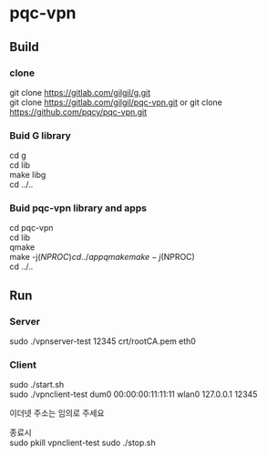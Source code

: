 pqc-vpn
===

## Build

### clone
git clone https://gitlab.com/gilgil/g.git  
git clone https://gitlab.com/gilgil/pqc-vpn.git or git clone https://github.com/pqcy/pqc-vpn.git

### Buid G library
cd g  
cd lib  
make libg  
cd ../..  

### Buid pqc-vpn library and apps
cd pqc-vpn  
cd lib  
qmake  
make -j$(NPROC)  
cd ../app  
qmake  
make -j$(NPROC)  
cd ../..  

## Run

### Server
sudo ./vpnserver-test 12345 crt/rootCA.pem eth0  

### Client
sudo ./start.sh  
sudo ./vpnclient-test dum0 00:00:00:11:11:11 wlan0 127.0.0.1 12345  

이더넷 주소는 임의로 주세요   

종료시   
sudo pkill vpnclient-test
sudo ./stop.sh  
